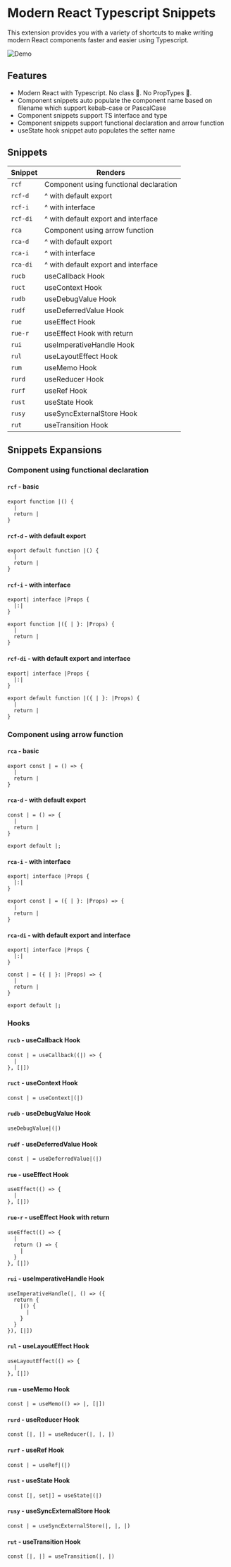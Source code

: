 # Modern React Typescript Snippets

This extension provides you with a variety of shortcuts to make writing modern React components faster and easier using Typescript.

![Demo](./images/demo.gif)

## Features

- Modern React with Typescript. No class 💪. No PropTypes 🕺.
- Component snippets auto populate the component name based on filename which support kebab-case or PascalCase
- Component snippets support TS interface and type
- Component snippets support functional declaration and arrow function
- useState hook snippet auto populates the setter name

## Snippets

| Snippet  | Renders                                |
| -------- | -------------------------------------- |
| `rcf`    | Component using functional declaration |
| `rcf-d`  | ^ with default export                  |
| `rcf-i`  | ^ with interface                       |
| `rcf-di` | ^ with default export and interface    |
| `rca`    | Component using arrow function         |
| `rca-d`  | ^ with default export                  |
| `rca-i`  | ^ with interface                       |
| `rca-di` | ^ with default export and interface    |
| `rucb`   | useCallback Hook                       |
| `ruct`   | useContext Hook                        |
| `rudb`   | useDebugValue Hook                     |
| `rudf`   | useDeferredValue Hook                  |
| `rue`    | useEffect Hook                         |
| `rue-r`  | useEffect Hook with return             |
| `rui`    | useImperativeHandle Hook               |
| `rul`    | useLayoutEffect Hook                   |
| `rum`    | useMemo Hook                           |
| `rurd`   | useReducer Hook                        |
| `rurf`   | useRef Hook                            |
| `rust`   | useState Hook                          |
| `rusy`   | useSyncExternalStore Hook              |
| `rut`    | useTransition Hook                     |

## Snippets Expansions

### Component using functional declaration

#### `rcf` - basic

```typescriptreact
export function |() {
  |
  return |
}
```

#### `rcf-d` - with default export

```typescriptreact
export default function |() {
  |
  return |
}
```

#### `rcf-i` - with interface

```typescriptreact
export| interface |Props {
  |:|
}

export function |({ | }: |Props) {
  |
  return |
}
```

#### `rcf-di` - with default export and interface

```typescriptreact
export| interface |Props {
  |:|
}

export default function |({ | }: |Props) {
  |
  return |
}
```

### Component using arrow function

#### `rca` - basic

```typescriptreact
export const | = () => {
  |
  return |
}
```

#### `rca-d` - with default export

```typescriptreact
const | = () => {
  |
  return |
}

export default |;
```

#### `rca-i` - with interface

```typescriptreact
export| interface |Props {
  |:|
}

export const | = ({ | }: |Props) => {
  |
  return |
}
```

#### `rca-di` - with default export and interface

```typescriptreact
export| interface |Props {
  |:|
}

const | = ({ | }: |Props) => {
  |
  return |
}

export default |;
```

### Hooks

#### `rucb` - useCallback Hook

```typescriptreact
const | = useCallback((|) => {
  |
}, [|])
```

#### `ruct` - useContext Hook

```typescriptreact
const | = useContext|(|)
```

#### `rudb` - useDebugValue Hook

```typescriptreact
useDebugValue|(|)
```

#### `rudf` - useDeferredValue Hook

```typescriptreact
const | = useDeferredValue|(|)
```

#### `rue` - useEffect Hook

```typescriptreact
useEffect(() => {
  |
}, [|])
```

#### `rue-r` - useEffect Hook with return

```typescriptreact
useEffect(() => {
  |
  return () => {
    |
  }
}, [|])
```

#### `rui` - useImperativeHandle Hook

```typescriptreact
useImperativeHandle(|, () => ({
  return {
    |() {
      |
    }
  }
}), [|])
```

#### `rul` - useLayoutEffect Hook

```typescriptreact
useLayoutEffect(() => {
  |
}, [|])
```

#### `rum` - useMemo Hook

```typescriptreact
const | = useMemo(() => |, [|])
```

#### `rurd` - useReducer Hook

```typescriptreact
const [|, |] = useReducer(|, |, |)
```

#### `rurf` - useRef Hook

```typescriptreact
const | = useRef|(|)
```

#### `rust` - useState Hook

```typescriptreact
const [|, set|] = useState|(|)
```

#### `rusy` - useSyncExternalStore Hook

```typescriptreact
const | = useSyncExternalStore(|, |, |)
```

#### `rut` - useTransition Hook

```typescriptreact
const [|, |] = useTransition(|, |)
```
